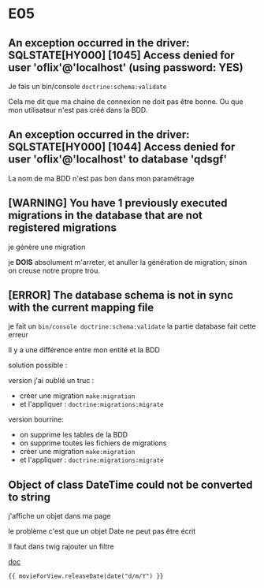 # E05

## An exception occurred in the driver: SQLSTATE[HY000] [1045] Access denied for user 'oflix'@'localhost' (using password: YES)

Je fais un bin/console `doctrine:schema:validate`

Cela me dit que ma chaine de connexion ne doit pas être bonne.
Ou que mon utilisateur n'est pas créé dans la BDD.

## An exception occurred in the driver: SQLSTATE[HY000] [1044] Access denied for user 'oflix'@'localhost' to database 'qdsgf'

La nom de ma BDD n'est pas bon dans mon paramétrage

## [WARNING] You have 1 previously executed migrations in the database that are not registered migrations

je génère une migration

je **DOIS** absolument m'arreter, et anuller la génération de migration, sinon on creuse notre propre trou.

## [ERROR] The database schema is not in sync with the current mapping file

je fait un `bin/console doctrine:schema:validate` la partie database fait cette erreur

Il y a une différence entre mon entité et la BDD

solution possible :

version j'ai oublié un truc :

* créer une migration `make:migration`
* et l'appliquer : `doctrine:migrations:migrate`

version bourrine:

* on supprime les tables de la BDD
* on supprime toutes les fichiers de migrations
* créer une migration `make:migration`
* et l'appliquer : `doctrine:migrations:migrate`

## Object of class DateTime could not be converted to string

j'affiche un objet dans ma page

le problème c'est que un objet Date ne peut pas être écrit

Il faut dans twig rajouter un filtre

[doc](https://twig.symfony.com/doc/3.x/filters/date.html)

```twig
{{ movieForView.releaseDate|date("d/m/Y") }}
```
